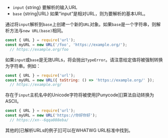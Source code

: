 
* `input` {string} 要解析的输入URL
* `base` {string|URL} 如果“input”是相对URL，则为要解析的基本URL。

通过将`input`解析到`base`上创建一个新的`URL`对象。如果`base`是一个字符串，则解析方法与`new URL(base)`相同。


```js
const { URL } = require('url');
const myURL = new URL('/foo', 'https://example.org/');
  // https://example.org/foo
```

如果`input`或`base`是无效URLs，将会抛出`TypeError`。请注意给定值将被强制转换为字符串。例如：


```js
const { URL } = require('url');
const myURL = new URL({ toString: () => 'https://example.org/' });
  // https://example.org/
```

存在于`input`主机名中的Unicode字符将被使用[Punycode][]算法自动转换为ASCII。

```js
const { URL } = require('url');
const myURL = new URL('https://你好你好');
  // https://xn--6qqa088eba/
```

其他的[已解析URLs的例子][]可以在WHATWG URL标准中找到。

